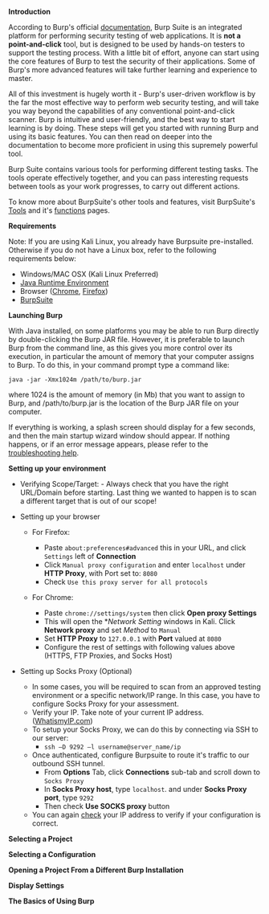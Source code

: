 **Introduction**

According to Burp's official [documentation](https://support.portswigger.net/customer/portal/articles/1783101-how-to-use-burp-suite), Burp Suite is an integrated platform for performing security testing of web applications. It is **not a point-and-click** tool, but is designed to be used by hands-on testers to support the testing process. With a little bit of effort, anyone can start using the core features of Burp to test the security of their applications. Some of Burp's more advanced features will take further learning and experience to master. 

All of this investment is hugely worth it - Burp's user-driven workflow is by the far the most effective way to perform web security testing, and will take you way beyond the capabilities of any conventional point-and-click scanner. Burp is intuitive and user-friendly, and the best way to start learning is by doing. These steps will get you started with running Burp and using its basic features. You can then read on deeper into the documentation to become more proficient in using this supremely powerful tool.

Burp Suite contains various tools for performing different testing tasks. The tools operate effectively together, and you can pass interesting requests between tools as your work progresses, to carry out different actions.

To know more about BurpSuite's other tools and features, visit BurpSuite's [Tools](https://portswigger.net/burp/help/suite_burptools) and it's [functions](https://portswigger.net/burp/help/suite_functions) pages.

**Requirements**

Note: If you are using Kali Linux, you already have Burpsuite pre-installed. Otherwise if you do not have a Linux box, refer to the following requirements below:

- Windows/MAC OSX (Kali Linux Preferred)
- [Java Runtime Environment](http://www.oracle.com/technetwork/java/javase/downloads/jre8-downloads-2133155.html)  
- Browser ([Chrome](https://www.google.com/chrome/index.html), [Firefox](https://www.mozilla.org/en-US/firefox/new/))
- [BurpSuite](https://portswigger.net/burp)


**Launching Burp**

With Java installed, on some platforms you may be able to run Burp directly by double-clicking the Burp JAR file. However, it is preferable to launch Burp from the command line, as this gives you more control over its execution, in particular the amount of memory that your computer assigns to Burp. To do this, in your command prompt type a command like:

```
java -jar -Xmx1024m /path/to/burp.jar
```

where 1024 is the amount of memory (in Mb) that you want to assign to Burp, and /path/to/burp.jar is the location of the Burp JAR file on your computer.

If everything is working, a splash screen should display for a few seconds, and then the main startup wizard window should appear. If nothing happens, or if an error message appears, please refer to the [troubleshooting help](https://portswigger.net/burp/help/suite_troubleshooting.html).


**Setting up your environment**

- Verifying Scope/Target:
      - Always check that you have the right URL/Domain before starting. Last thing we wanted to happen is to scan a different target that is out of our scope!

- Setting up your browser

   - For Firefox:
     - Paste ```about:preferences#advanced``` this in your URL, and click ```Settings``` left of **Connection**
     - Click ```Manual proxy configuration``` and enter ```localhost``` under **HTTP Proxy**, with Port set to: ```8080```
     - Check ```Use this proxy server for all protocols```
     
   - For Chrome:
     - Paste ```chrome://settings/system``` then click **Open proxy Settings**
     - This will open the **Network Setting* windows in Kali. Click **Network proxy** and set *Method* to ```Manual```
      - Set **HTTP Proxy** to ```127.0.0.1``` with **Port** valued at ```8080```
      - Configure the rest of settings with following values above (HTTPS, FTP Proxies, and Socks Host)

- Setting up Socks Proxy (Optional)
   - In some cases, you will be required to scan from an approved testing environment or a specific network/IP range. In this case, you have to configure Socks Proxy for your assessment.
   - Verify your IP. Take note of your current IP address. ([WhatismyIP.com](http://whatismyip.com/))
   - To setup your Socks Proxy, we can do this by connecting via SSH to our server:
     - ```ssh –D 9292 –l username@server_name/ip``` 
   - Once authenticated, configure Burpsuite to route it's traffic to our outbound SSH tunnel.
     - From **Options** Tab, click **Connections** sub-tab and scroll down to ```Socks Proxy```
     - In **Socks Proxy host**, type ```localhost```. and under **Socks Proxy port**, type ```9292``` 
     - Then check **Use SOCKS proxy** button
   - You can again [check](http://whatismyip.com/) your IP address to verify if your configuration is correct.




**Selecting a Project**

**Selecting a Configuration**

**Opening a Project From a Different Burp Installation**

**Display Settings**



**The Basics of Using Burp**
